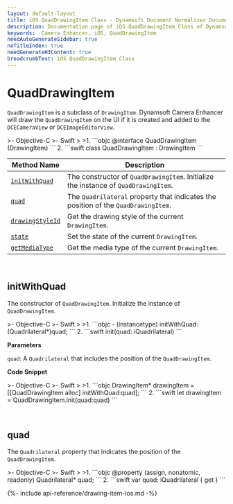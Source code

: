 ```yaml
---
layout: default-layout
title: iOS QuadDrawingItem Class - Dynamsoft Document Normalizer Documents
description: Documentation page of iOS QuadDrawingItem Class of Dynamsoft Document Normalizer.
keywords:  Camera Enhancer, iOS, QuadDrawingItem
needAutoGenerateSidebar: true
noTitleIndex: true
needGenerateH3Content: true
breadcrumbText: iOS QuadDrawingItem Class
---
```


# QuadDrawingItem

`QuadDrawingItem` is a subclass of `DrawingItem`. Dynamsoft Camera Enhancer will draw the `QuadDrawingItem` on the UI if it is created and added to the `DCECameraView` or `DCEImageEditorView`.

<div class="sample-code-prefix"></div>
>- Objective-C
>- Swift
>
>1. 
```objc
@interface QuadDrawingItem (DrawingItem)
```
2. 
```swift
class QuadDrawingItem : DrawingItem
```

| Method Name | Description |
| ----------- | ----------- |
| [`initWithQuad`](#initwithquad) | The constructor of `QuadDrawingItem`. Initialize the instance of `QuadDrawingItem`. |
| [`quad`](#quad) | The `Quadrilateral` property that indicates the position of the `QuadDrawingItem`. |
| [`drawingStyleId`](#drawingstyle) | Get the drawing style of the current `DrawingItem`. |
| [`state`](#state) | Set the state of the current `DrawingItem`. |
| [`getMediaType`](#getmediatype) | Get the media type of the current `DrawingItem`. |

&nbsp;

## initWithQuad

The constructor of `QuadDrawingItem`. Initialize the instance of `QuadDrawingItem`.

<div class="sample-code-prefix"></div>
>- Objective-C
>- Swift
>
>1. 
```objc
- (instancetype) initWithQuad:(Quadrilateral*)quad;
```
2. 
```swift
init(quad: iQuadrilateral)
```

**Parameters**

`quad`: A `Quadrilateral` that includes the position of the `QuadDrawingItem`.

**Code Snippet**

<div class="sample-code-prefix"></div>
>- Objective-C
>- Swift
>
>1. 
```objc
DrawingItem* drawingItem = [[QuadDrawingItem alloc] initWithQuad:quad];
```
2. 
```swift
let drawingItem = QuadDrawingItem.init(quad:quad)
```

&nbsp;

## quad

The `Quadrilateral` property that indicates the position of the `QuadDrawingItem`.

<div class="sample-code-prefix"></div>
>- Objective-C
>- Swift
>
>1. 
```objc
@property (assign, nonatomic, readonly) Quadrilateral* quad; 
```
2. 
```swift
var quad: iQuadrilateral { get }
```

{%- include api-reference/drawing-item-ios.md -%}
